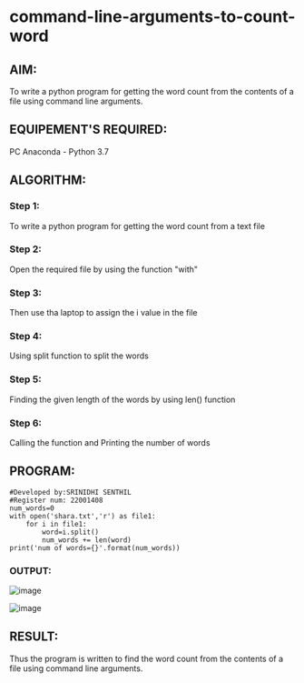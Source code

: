 # command-line-arguments-to-count-word
## AIM:
To write a python program for getting the word count from the contents of a file using command line arguments.
## EQUIPEMENT'S REQUIRED: 
PC
Anaconda - Python 3.7
## ALGORITHM: 
### Step 1:

To write a python program for getting the word count from a text file
### Step 2: 

 Open the required file by using the function "with"
### Step 3: 

Then use tha laptop to assign the i value in the file
### Step 4:  

Using split function to split the words
### Step 5: 

Finding the given length of the words by using len() function
### Step 6: 

Calling the function and Printing the number of words

## PROGRAM:
```
#Developed by:SRINIDHI SENTHIL
#Register num: 22001408
num_words=0
with open('shara.txt','r') as file1:
    for i in file1:
        word=i.split()
        num_words += len(word)
print('num of words={}'.format(num_words))   
```
### OUTPUT:

![image](https://user-images.githubusercontent.com/121373170/214834184-83a01c71-7957-4210-a089-da45e0e73019.png)

![image](https://user-images.githubusercontent.com/121373170/214834288-ce48ec19-6209-4459-8b77-6fc8b29c4319.png)


## RESULT:
Thus the program is written to find the word count from the contents of a file using command line arguments.
